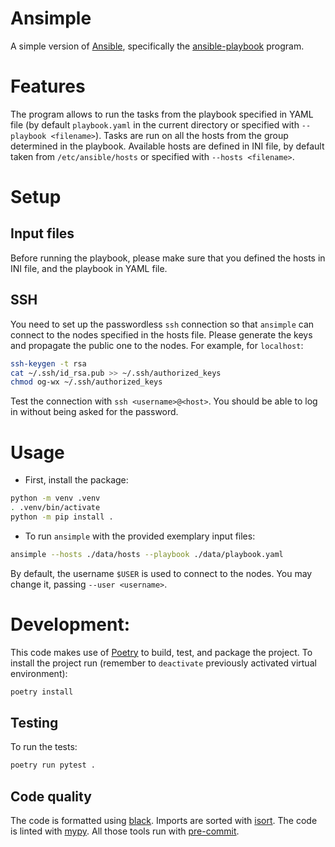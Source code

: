 Ansimple
========

A simple version of [Ansible](http://docs.ansible.com/ansible/latest/intro_getting_started.html#your-first-commands), specifically the [ansible-playbook](http://docs.ansible.com/ansible/latest/playbooks_intro.html) program.

# Features

The program allows to run the tasks from the playbook specified in YAML file (by default `playbook.yaml` in the current directory or specified with `--playbook <filename>`). Tasks are run on all the hosts from the group determined in the playbook. Available hosts are defined in INI file, by default taken from `/etc/ansible/hosts` or specified with `--hosts <filename>`.

# Setup

## Input files
Before running the playbook, please make sure that you defined the hosts in INI file, and the playbook in YAML file.

## SSH
You need to set up the passwordless `ssh` connection so that `ansimple` can connect to the nodes specified in the hosts file. Please generate the keys and propagate the public one to the nodes. For example, for `localhost`:
```bash
ssh-keygen -t rsa
cat ~/.ssh/id_rsa.pub >> ~/.ssh/authorized_keys
chmod og-wx ~/.ssh/authorized_keys
```
Test the connection with `ssh <username>@<host>`. You should be able to log in without being asked for the password.

# Usage

- First, install the package:
```bash
python -m venv .venv
. .venv/bin/activate
python -m pip install .
```
- To run `ansimple` with the provided exemplary input files:
```bash
ansimple --hosts ./data/hosts --playbook ./data/playbook.yaml
```
By default, the username `$USER` is used to connect to the nodes. You may change it, passing `--user <username>`.

# Development:

This code makes use of [Poetry](https://python-poetry.org/) to build, test, and package the project. To install the project run (remember to `deactivate` previously activated virtual environment):
```bash
poetry install
```

## Testing

To run the tests:
```bash
poetry run pytest .
```

## Code quality

The code is formatted using [black](https://black.readthedocs.io/en/stable/). Imports are sorted with [isort](https://github.com/PyCQA/isort). The code is linted with [mypy](http://mypy-lang.org/). All those tools run with [pre-commit](https://pre-commit.com/).
